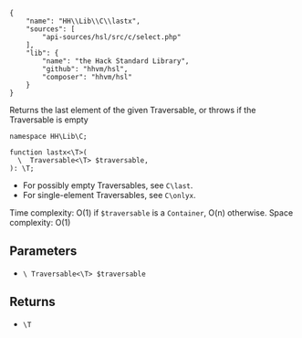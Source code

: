``` yamlmeta
{
    "name": "HH\\Lib\\C\\lastx",
    "sources": [
        "api-sources/hsl/src/c/select.php"
    ],
    "lib": {
        "name": "the Hack Standard Library",
        "github": "hhvm/hsl",
        "composer": "hhvm/hsl"
    }
}
```




Returns the last element of the given Traversable, or throws if the
Traversable is empty




``` Hack
namespace HH\Lib\C;

function lastx<\T>(
  \  Traversable<\T> $traversable,
): \T;
```




+ For possibly empty Traversables, see ` C\last `.
+ For single-element Traversables, see ` C\onlyx `.




Time complexity: O(1) if ` $traversable ` is a `` Container ``, O(n) otherwise.
Space complexity: O(1)




## Parameters




* ` \ Traversable<\T> $traversable `




## Returns




- ` \T `
<!-- HHAPIDOC -->
